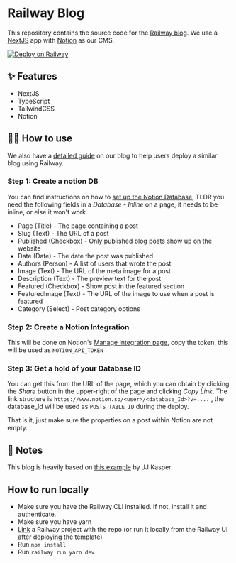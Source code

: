 # Railway Blog

This repository contains the source code for the [Railway blog](https://blog.railway.app/). We use a [NextJS](https://nextjs.org/) app with [Notion](https://www.notion.so/) as our CMS.

[![Deploy on Railway](https://railway.app/button.svg)](https://railway.app/new/template/EVFIqE)

## ✨ Features

- NextJS
- TypeScript
- TailwindCSS
- Notion

## 💁‍♀️ How to use

We also have a [detailed guide](https://blog.railway.app/p/notion-public-api) on our blog to help users deploy a similar blog using Railway.

### Step 1: Create a notion DB
You can find instructions on how to [set up the Notion Database](https://blog.railway.app/p/next-notion-blog#setting-up-our-cms-on-notion), TLDR you need the following fields in a *Database - Inline* on a page, it needs to be inline, or else it won't work.

- Page (Title) - The page containing a post
- Slug (Text) - The URL of a post
- Published (Checkbox) - Only published blog posts show up on the website
- Date (Date) - The date the post was published
- Authors (Person) - A list of users that wrote the post
- Image (Text) - The URL of the meta image for a post
- Description (Text) - The preview text for the post
- Featured (Checkbox) - Show post in the featured section
- FeaturedImage (Text) - The URL of the image to use when a post is featured
- Category (Select) - Post category options

### Step 2: Create a Notion Integration

This will be done on Notion's [Manage Integration page](https://www.notion.so/my-integrations), copy the token, this will be used as `NOTION_API_TOKEN`

### Step 3: Get a hold of your Database ID

You can get this from the URL of the page, which you can obtain by clicking the *Share* button in the upper-right of the page and clicking *Copy Link*. The link structure is `https://www.notion.so/<user>/<database_Id>?v=....` , the database_Id will be used as `POSTS_TABLE_ID` during the deploy.

That is it, just make sure the properties on a post within Notion are not empty.

## 📝 Notes

This blog is heavily based on [this example](https://github.com/ijjk/notion-blog) by JJ Kasper.

## How to run locally

- Make sure you have the Railway CLI installed. If not, install it and authenticate.
- Make sure you have yarn
- [Link](https://docs.railway.com/reference/cli-api#link) a Railway project with the repo (or run it locally from the Railway UI after deploying the template)
- Run `npm install`
- Run `railway run yarn dev`
